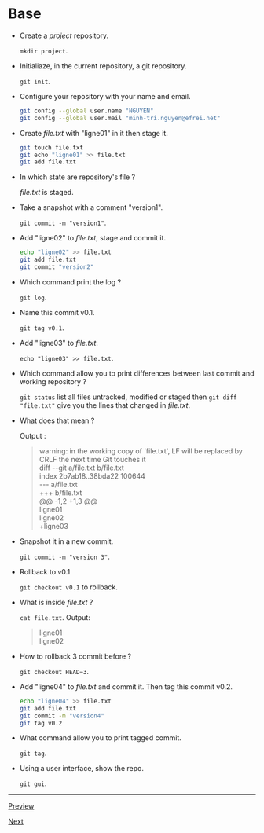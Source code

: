 
# Base

* Create a *project* repository.  

    `mkdir project`.  

* Initialiaze, in the current repository, a git repository.  

    `git init`.  

* Configure your repository with your name and email.  

    ```sh
    git config --global user.name "NGUYEN"
    git config --global user.mail "minh-tri.nguyen@efrei.net"
    ```

* Create *file.txt* with "ligne01" in it then stage it.  

  ```sh
  git touch file.txt
  git echo "ligne01" >> file.txt
  git add file.txt
  ```

* In which state are repository's file ?  

  *file.txt* is staged.  

* Take a snapshot with a comment "version1".  

  `git commit -m "version1"`.

* Add "ligne02" to *file.txt*, stage and commit it.  

  ```sh
  echo "ligne02" >> file.txt
  git add file.txt
  git commit "version2"
  ```

* Which command print the log ?  

  `git log`.  

* Name this commit v0.1.  

  `git tag v0.1`.  

* Add "ligne03" to *file.txt*.  

  `echo "ligne03" >> file.txt`.  

* Which command allow you to print differences between last commit and working repository ?

  `git status` list all files untracked, modified or staged then `git diff "file.txt"` give you the lines that changed in *file.txt*.  

* What does that mean ?  

  Output :
  >  warning: in the working copy of 'file.txt', LF will be replaced by CRLF the next time Git touches it  
    diff --git a/file.txt b/file.txt  
    index 2b7ab18..38bda22 100644  
    --- a/file.txt  
    +++ b/file.txt  
    @@ -1,2 +1,3 @@  
     ligne01  
     ligne02  
    +ligne03  

* Snapshot it in a new commit.  

    `git commit -m "version 3"`.  

* Rollback to v0.1

  `git checkout v0.1` to rollback.  

* What is inside *file.txt* ?  

  `cat file.txt`.
  Output:  

  > ligne01  
    ligne02  

* How to rollback 3 commit before ?  

    `git checkout HEAD~3`.

* Add "ligne04" to *file.txt* and commit it. Then tag this commit v0.2.  

  ```sh
  echo "ligne04" >> file.txt
  git add file.txt
  git commit -m "version4"
  git tag v0.2
  ```

* What command allow you to print tagged commit.

  `git tag`.  

* Using a user interface, show the repo.

  `git gui`.  

---

[Preview](../readMe.md)

[Next](./2-branch.md)  
